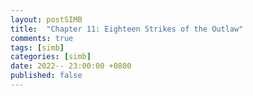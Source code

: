 ```yaml
---
layout: postSIMB
title:  "Chapter 11: Eighteen Strikes of the Outlaw"
comments: true
tags: [simb]
categories: [simb]
date: 2022-- 23:00:00 +0800
published: false
---
```


